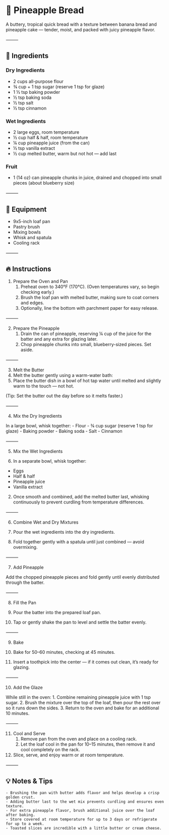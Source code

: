 # 🍍 Pineapple Bread

A buttery, tropical quick bread with a texture between banana bread and pineapple cake — tender, moist, and packed with juicy pineapple flavor.

⸻

## 🧂 Ingredients

### Dry Ingredients
 - 2 cups all-purpose flour
 - ¾ cup + 1 tsp sugar (reserve 1 tsp for glaze)
 - 1 ½ tsp baking powder
 - ½ tsp baking soda
 - ½ tsp salt
 - ½ tsp cinnamon

### Wet Ingredients
 - 2 large eggs, room temperature
 - ½ cup half & half, room temperature
 - ¼ cup pineapple juice (from the can)
 - ½ tsp vanilla extract
 - ½ cup melted butter, warm but not hot — add last

### Fruit
 - 1 (14 oz) can pineapple chunks in juice, drained and chopped into small pieces (about blueberry size)

⸻

## 🔧 Equipment
 - 9x5-inch loaf pan
 - Pastry brush
 - Mixing bowls
 - Whisk and spatula
 - Cooling rack

⸻

## 🔥 Instructions

1. Prepare the Oven and Pan
	1. Preheat oven to 340°F (170°C). (Oven temperatures vary, so begin checking early.)
	2. Brush the loaf pan with melted butter, making sure to coat corners and edges.
	3. Optionally, line the bottom with parchment paper for easy release.

⸻

2. Prepare the Pineapple
	1.	 Drain the can of pineapple, reserving ¼ cup of the juice for the batter and any extra for glazing later.
	2.	 Chop pineapple chunks into small, blueberry-sized pieces. Set aside.

⸻

3. Melt the Butter
 1. Melt the butter gently using a warm-water bath:
 2. Place the butter dish in a bowl of hot tap water until melted and slightly warm to the touch — not hot.

(Tip: Set the butter out the day before so it melts faster.)

⸻

4. Mix the Dry Ingredients

In a large bowl, whisk together:
	- Flour
	- ¾ cup sugar (reserve 1 tsp for glaze)
	- Baking powder
	- Baking soda
	- Salt
	- Cinnamon

⸻

5. Mix the Wet Ingredients

 1. In a separate bowl, whisk together:
  - Eggs
  - Half & half
  - Pineapple juice
  - Vanilla extract

 2. Once smooth and combined, add the melted butter last, whisking continuously to prevent curdling from temperature differences.

⸻

6. Combine Wet and Dry Mixtures

 1. Pour the wet ingredients into the dry ingredients.
 2. Fold together gently with a spatula until just combined — avoid overmixing.

⸻

7. Add Pineapple

Add the chopped pineapple pieces and fold gently until evenly distributed through the batter.

⸻

8. Fill the Pan

 1. Pour the batter into the prepared loaf pan.
 2. Tap or gently shake the pan to level and settle the batter evenly.

⸻

9. Bake

 1. Bake for 50–60 minutes, checking at 45 minutes.
 2. Insert a toothpick into the center — if it comes out clean, it’s ready for glazing.

⸻

10. Add the Glaze

While still in the oven:
	1. Combine remaining pineapple juice with 1 tsp sugar.
	2. Brush the mixture over the top of the loaf, then pour the rest over so it runs down the sides.
	3. Return to the oven and bake for an additional 10 minutes.

⸻

11. Cool and Serve
	1. Remove pan from the oven and place on a cooling rack.
	2. Let the loaf cool in the pan for 10–15 minutes, then remove it and cool completely on the rack.
 3. Slice, serve, and enjoy warm or at room temperature.

⸻

## 💡 Notes & Tips
	- Brushing the pan with butter adds flavor and helps develop a crisp golden crust.
	- Adding butter last to the wet mix prevents curdling and ensures even texture.
	- For extra pineapple flavor, brush additional juice over the loaf after baking.
	- Store covered at room temperature for up to 3 days or refrigerate for up to a week.
	- Toasted slices are incredible with a little butter or cream cheese.

